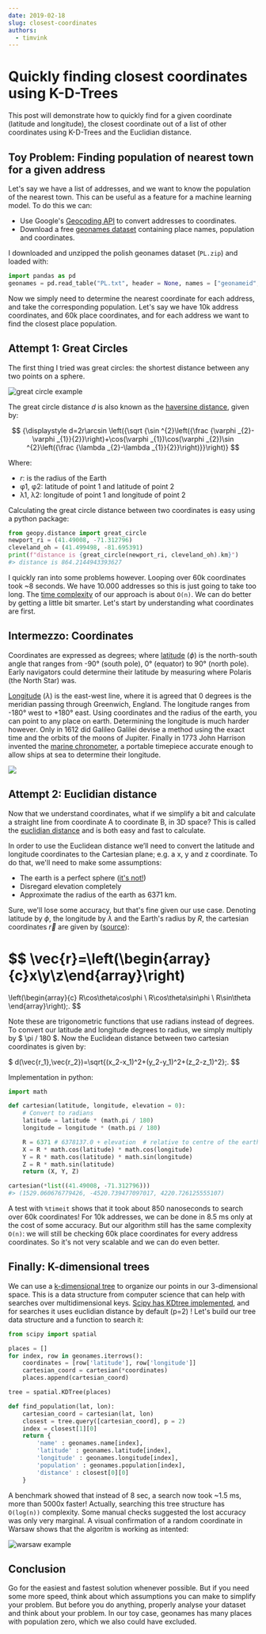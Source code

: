 ```yaml
---
date: 2019-02-18
slug: closest-coordinates
authors:
  - timvink
---
```


# Quickly finding closest coordinates using K-D-Trees

This post will demonstrate how to quickly find for a given coordinate (latitude and longitude), the closest coordinate out of a list of other coordinates using K-D-Trees and the Euclidian distance.

<!-- more -->

## Toy Problem: Finding population of nearest town for a given address

Let's say we have a list of addresses, and we want to know the population of the nearest town. This can be useful as a feature for a machine learning model. To do this we can:

- Use Google's [Geocoding API](https://developers.google.com/maps/documentation/geocoding/start) to convert addresses to coordinates.
- Download a free [geonames dataset](http://download.geonames.org/export/dump/) containing place names, population and coordinates.

I downloaded and unzipped the polish geonames dataset (`PL.zip`) and loaded with:

```python
import pandas as pd
geonames = pd.read_table("PL.txt", header = None, names = ["geonameid", "name", "asciiname", "alternatenames", "latitude", "longitude","feature_class", "feature_code", "country_code", "cc2", "admin1_code", "admin2_code", "admin3_code", "admin4_code","population", "elevation", "dem", "timezone", "modification_date"])
```

Now we simply need to determine the nearest coordinate for each address, and take the corresponding population. Let's say we have 10k address coordinates, and 60k place coordinates, and for each address we want to find the closest place population.

## Attempt 1: Great Circles

The first thing I tried was great circles: the shortest distance between any two points on a sphere.

![great circle example](../../assets/images/great_circle.png)

The great circle distance $d$ is also known as the [haversine distance](https://en.wikipedia.org/wiki/Haversine_formula), given by:

$$
{\displaystyle d=2r\arcsin \left({\sqrt {\sin ^{2}\left({\frac {\varphi _{2}-\varphi _{1}}{2}}\right)+\cos(\varphi _{1})\cos(\varphi _{2})\sin ^{2}\left({\frac {\lambda _{2}-\lambda _{1}}{2}}\right)}}\right)}
$$

Where:

- *r*: is the radius of the Earth
- φ1, φ2: latitude of point 1 and latitude of point 2
- λ1, λ2: longitude of point 1 and longitude of point 2

Calculating the great circle distance between two coordinates is easy using a python package:

```python
from geopy.distance import great_circle
newport_ri = (41.49008, -71.312796)
cleveland_oh = (41.499498, -81.695391)
print(f"distance is {great_circle(newport_ri, cleveland_oh).km}")
#> distance is 864.2144943393627
```

I quickly ran into some problems however. Looping over 60k coordinates took ~8 seconds. We have 10.000 addresses so this is just going to take too long. The [time complexity](https://en.wikipedia.org/wiki/Time_complexity) of our approach is about `O(n)`. We can do better by getting a little bit smarter. Let's start by understanding what coordinates are first.

## Intermezzo: Coordinates

Coordinates are expressed as degrees; where [latitude](https://en.wikipedia.org/wiki/Latitude) ($\phi$) is the north-south angle that ranges from -90° (south pole), 0° (equator) to 90° (north pole). Early navigators could determine their latitude by measuring where Polaris (the North Star) was.

[Longitude](https://en.wikipedia.org/wiki/Longitude) ($\lambda$) is the east-west line, where it is agreed that 0 degrees is the meridian passing through Greenwich, England. The longitude ranges from -180° west to +180° east. Using coordinates and the radius of the earth, you can point to any place on earth. Determining the longitude is much harder however. Only in 1612 did Galileo Galilei devise a method using the exact time and the orbits of the moons of Jupiter. Finally in 1773 John Harrison invented the [marine chronometer](https://en.wikipedia.org/wiki/Marine_chronometer), a portable timepiece accurate enough to allow ships at sea to determine their longitude.

![](../../assets/images/lat-lon.png)

## Attempt 2: Euclidian distance

Now that we understand coordinates, what if we simplify a bit and calculate a straight line from coordinate A to coordinate B, in 3D space? This is called the [euclidian distance](https://en.wikipedia.org/wiki/Euclidean_distance) and is both easy and fast to calculate.

In order to use the Euclidean distance we’ll need to convert the latitude and longitude coordinates to the Cartesian plane; e.g. a x, y and z coordinate. To do that, we'll need to make some assumptions:

- The earth is a perfect sphere ([it's not!](https://en.wikipedia.org/wiki/Figure_of_the_Earth))
- Disregard elevation completely
- Approximate the radius of the earth as 6371 km.

Sure, we'll lose some accuracy, but that's fine given our use case. Denoting latitude by $\phi$, the longitude by $\lambda$ and the Earth's radius by $R$, the cartesian coordinates $\vec{r}$ are given by ([source](https://math.stackexchange.com/questions/29157/how-do-i-convert-the-distance-between-two-lat-long-points-into-feet-meters)):

$$
\vec{r}=\left(\begin{array}{c}x\\y\\z\end{array}\right)
=
\left(\begin{array}{c}
R\cos\theta\cos\phi
\\
R\cos\theta\sin\phi
\\
R\sin\theta
\end{array}\right)\;.
$$

Note these are trigonometric functions that use radians instead of degrees. To convert our latitude and longitude degrees to radius, we simply multiply by $ \pi / 180 $.
Now the Euclidean distance between two cartesian coordinates is given by:

$
d(\vec{r_1},\vec{r_2})=\sqrt{(x_2-x_1)^2+(y_2-y_1)^2+(z_2-z_1)^2}\;.
$$

Implementation in python:

```python
import math

def cartesian(latitude, longitude, elevation = 0):
    # Convert to radians
    latitude = latitude * (math.pi / 180)
    longitude = longitude * (math.pi / 180)

    R = 6371 # 6378137.0 + elevation  # relative to centre of the earth
    X = R * math.cos(latitude) * math.cos(longitude)
    Y = R * math.cos(latitude) * math.sin(longitude)
    Z = R * math.sin(latitude)
    return (X, Y, Z)

cartesian(*list((41.49008, -71.312796)))
#> (1529.060676779426, -4520.739477097017, 4220.726125555107)
```

A test with `%timeit` shows that it took about 850 nanoseconds to search over 60k coordinates! For 10k addresses, we can be done in 8.5 ms only at the cost of some accuracy. But our algorithm still has the same complexity `O(n)`:
we will still be checking 60k place coordinates for every address coordinates. So it's not very scalable and we can do even better.

## Finally: K-dimensional trees

We can use a [k-dimensional tree](https://en.wikipedia.org/wiki/K-d_tree) to organize our points in our 3-dimensional space. This is a data structure from computer science that can help with searches over multidimensional keys. [Scipy has KDtree implemented](https://docs.scipy.org/doc/scipy-0.14.0/reference/generated/scipy.spatial.KDTree.html), and for searches it uses euclidian distance by default (p=2) ! Let's build our tree data structure and a function to search it:

```python
from scipy import spatial

places = []
for index, row in geonames.iterrows():
    coordinates = [row['latitude'], row['longitude']]
    cartesian_coord = cartesian(*coordinates)
    places.append(cartesian_coord)

tree = spatial.KDTree(places)

def find_population(lat, lon):
    cartesian_coord = cartesian(lat, lon)
    closest = tree.query([cartesian_coord], p = 2)
    index = closest[1][0]
    return {
        'name' : geonames.name[index],
        'latitude' : geonames.latitude[index],
        'longitude' : geonames.longitude[index],
        'population' : geonames.population[index],
        'distance' : closest[0][0]
    }
```

A benchmark showed that instead of 8 sec, a search now took ~1.5 ms, more than 5000x faster! Actually, searching this tree structure has `O(log(n))` complexity.
Some manual checks suggested the lost accuracy was only very marginal. A visual confirmation of a random coordinate in Warsaw shows that the algoritm is working as intented:

![warsaw example](../../assets/images/warsaw-coordinate.png)

## Conclusion

Go for the easiest and fastest solution whenever possible. But if you need some more speed, think about which assumptions you can make to simplify your problem. But before you do anything, properly analyse your dataset and think about your problem. In our toy case, geonames has many places with population zero, which we also could have excluded.
